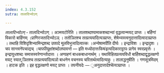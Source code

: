 ```yaml
---
index: 4.3.152
sutra: तालादिभ्योऽण्

---
```

_तालादिभ्योऽण्_ - तालादिभ्योऽण् । अञ्मयटोरिति । तालशब्दश्यामाकशब्दाभ्यां वृद्धत्वान्मयट् प्राप्तः । बर्हिणां विकारो बार्हिणम् ।प्राणिरजतादिभ्योऽञ् । ततोञितश्च तत्प्रत्यया॑दित्यञ्प्राप्तः, शेषेभ्यस्त्वनुदात्तादित्वादञ्प्राप्तः । तथाहि विशिदृशिभ्यामिन्द्रशब्द उपपदे मूलविभुजादित्वात्कः ।अन्येषामपी॑ति दीर्घः । इन्द्राविशः । इन्द्रादृशः ।चप सान्त्वने॑पचाद्यच् ।चापपीयूक्षा॑शब्दोलघावन्ते — इति मध्योदात्तःफिषः॑इत्यदिकाराट्टापः प्रागेव स्वरप्रवृत्तेः । इन्द्रायुधशब्दः समासस्वरेणान्तोदात्तः । अण्ग्रहणं बाधकबाधानार्थम् । यथाविहितप्रत्ययविधौ बार्हिशब्दाद्वृद्धलक्षणो मयट् स्यात्,ञितश्च तत्प्रत्यया॑दित्यञो बाधनेन वचनस्य चरितार्थत्वादित्याहुः । तालाद्धनुषीति । गणसूत्रमिदम् । हाटक इति । इह वृद्धलक्षणो मयट् प्राप्तः । तपनीयदेः — ॒अनुदात्तादेश्चे॑त्यञ्प्राप्तः ।